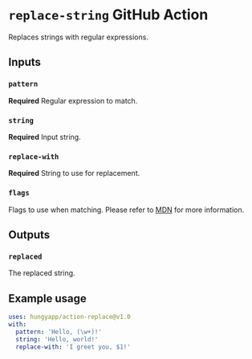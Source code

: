 # `replace-string` GitHub Action

Replaces strings with regular expressions.

## Inputs

### `pattern`

**Required** Regular expression to match.

### `string`

**Required** Input string.

### `replace-with`

**Required** String to use for replacement.

### `flags`

Flags to use when matching. Please refer to [MDN](https://developer.mozilla.org/en-US/docs/Web/JavaScript/Reference/Global_Objects/RegExp) for more information.

## Outputs

### `replaced`

The replaced string.

## Example usage

```yaml
uses: hungyapp/action-replace@v1.0
with:
  pattern: 'Hello, (\w+)!'
  string: 'Hello, world!'
  replace-with: 'I greet you, $1!'
```
